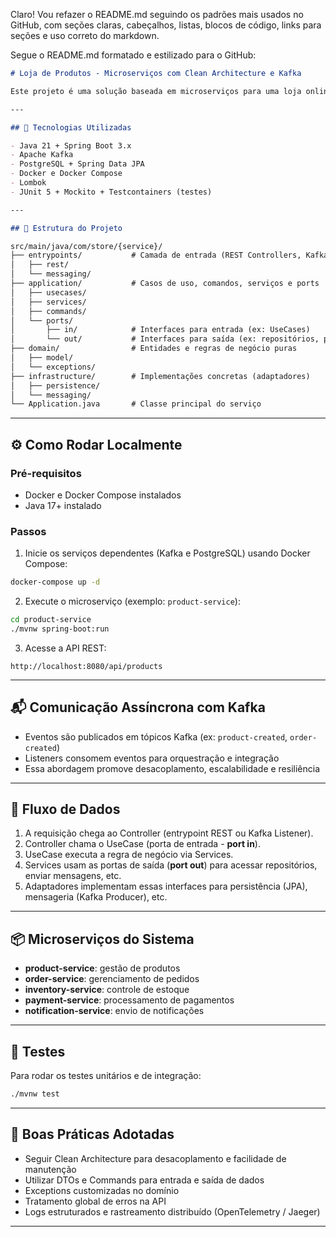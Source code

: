 Claro! Vou refazer o README.md seguindo os padrões mais usados no GitHub, com seções claras, cabeçalhos, listas, blocos de código, links para seções e uso correto do markdown.

Segue o README.md formatado e estilizado para o GitHub:

```markdown
# Loja de Produtos - Microserviços com Clean Architecture e Kafka

Este projeto é uma solução baseada em microserviços para uma loja online, construída com **Java Spring Boot**, aplicando a **Clean Architecture** e comunicação assíncrona por meio do **Apache Kafka**.

---

## 🚀 Tecnologias Utilizadas

- Java 21 + Spring Boot 3.x  
- Apache Kafka  
- PostgreSQL + Spring Data JPA  
- Docker e Docker Compose  
- Lombok  
- JUnit 5 + Mockito + Testcontainers (testes)  

---

## 📁 Estrutura do Projeto

src/main/java/com/store/{service}/
├── entrypoints/           # Camada de entrada (REST Controllers, Kafka Listeners)
│   ├── rest/
│   └── messaging/
├── application/           # Casos de uso, comandos, serviços e ports
│   ├── usecases/
│   ├── services/
│   ├── commands/
│   └── ports/
│       ├── in/            # Interfaces para entrada (ex: UseCases)
│       └── out/           # Interfaces para saída (ex: repositórios, produtores Kafka)
├── domain/                # Entidades e regras de negócio puras
│   ├── model/
│   └── exceptions/
├── infrastructure/        # Implementações concretas (adaptadores)
│   ├── persistence/
│   └── messaging/
└── Application.java       # Classe principal do serviço

````

---

## ⚙️ Como Rodar Localmente

### Pré-requisitos

- Docker e Docker Compose instalados  
- Java 17+ instalado  

### Passos

1. Inicie os serviços dependentes (Kafka e PostgreSQL) usando Docker Compose:

```bash
docker-compose up -d
````

2. Execute o microserviço (exemplo: `product-service`):

```bash
cd product-service
./mvnw spring-boot:run
```

3. Acesse a API REST:

```
http://localhost:8080/api/products
```

---

## 📬 Comunicação Assíncrona com Kafka

* Eventos são publicados em tópicos Kafka (ex: `product-created`, `order-created`)
* Listeners consomem eventos para orquestração e integração
* Essa abordagem promove desacoplamento, escalabilidade e resiliência

---

## 🔄 Fluxo de Dados

1. A requisição chega ao Controller (entrypoint REST ou Kafka Listener).
2. Controller chama o UseCase (porta de entrada - **port in**).
3. UseCase executa a regra de negócio via Services.
4. Services usam as portas de saída (**port out**) para acessar repositórios, enviar mensagens, etc.
5. Adaptadores implementam essas interfaces para persistência (JPA), mensageria (Kafka Producer), etc.

---

## 📦 Microserviços do Sistema

* **product-service**: gestão de produtos
* **order-service**: gerenciamento de pedidos
* **inventory-service**: controle de estoque
* **payment-service**: processamento de pagamentos
* **notification-service**: envio de notificações

---

## 🧪 Testes

Para rodar os testes unitários e de integração:

```bash
./mvnw test
```

---

## 🔧 Boas Práticas Adotadas

* Seguir Clean Architecture para desacoplamento e facilidade de manutenção
* Utilizar DTOs e Commands para entrada e saída de dados
* Exceptions customizadas no domínio
* Tratamento global de erros na API
* Logs estruturados e rastreamento distribuído (OpenTelemetry / Jaeger)

---

